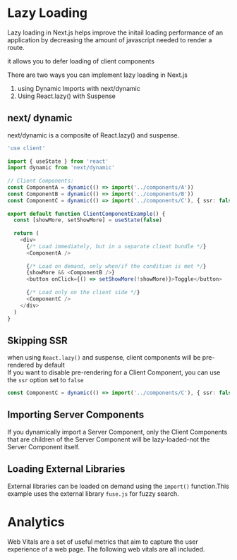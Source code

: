 # Lazy Loading
Lazy loading in Next.js helps improve the initail loading performance of an application by decreasing the amount of javascript needed to render a route.<br/>

it allows you to defer loading of client components<br/>

There are two ways you can implement lazy loading in Next.js<br/>

1. using Dynamic Imports with next/dynamic
2. Using React.lazy() with Suspense

## next/ dynamic
next/dynamic is a composite of React.lazy() and suspense.
```typescript
'use client'
 
import { useState } from 'react'
import dynamic from 'next/dynamic'
 
// Client Components:
const ComponentA = dynamic(() => import('../components/A'))
const ComponentB = dynamic(() => import('../components/B'))
const ComponentC = dynamic(() => import('../components/C'), { ssr: false })
 
export default function ClientComponentExample() {
  const [showMore, setShowMore] = useState(false)
 
  return (
    <div>
      {/* Load immediately, but in a separate client bundle */}
      <ComponentA />
 
      {/* Load on demand, only when/if the condition is met */}
      {showMore && <ComponentB />}
      <button onClick={() => setShowMore(!showMore)}>Toggle</button>
 
      {/* Load only on the client side */}
      <ComponentC />
    </div>
  )
}
```
## Skipping SSR
when using `React.lazy()` and suspense, client components will be pre-rendered by default<br/>
If you want to disable pre-rendering for a Client Component, you can use the `ssr` option set to `false`
```typescript
const ComponentC = dynamic(() => import('../components/C'), { ssr: false })
```

## Importing Server Components
If you dynamically import a Server Component, only the Client Components that are children of the Server Component will be lazy-loaded-not the Server Component itself.<br/>

## Loading External Libraries
External libraries can be loaded on demand using the `import()` function.This example uses the external library `fuse.js` for fuzzy search.
# Analytics

Web Vitals are a set of useful metrics that aim to capture the user experience of a web page. The following web vitals are all included.
